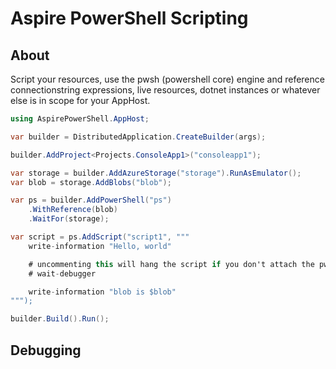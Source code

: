 # Aspire PowerShell Scripting

## About

Script your resources, use the pwsh (powershell core) engine and reference connectionstring expressions, live resources, dotnet instances or whatever else is in scope for your AppHost. 


```csharp
using AspirePowerShell.AppHost;

var builder = DistributedApplication.CreateBuilder(args);

builder.AddProject<Projects.ConsoleApp1>("consoleapp1");

var storage = builder.AddAzureStorage("storage").RunAsEmulator();
var blob = storage.AddBlobs("blob");

var ps = builder.AddPowerShell("ps")
    .WithReference(blob)
    .WaitFor(storage);

var script = ps.AddScript("script1", """
    write-information "Hello, world"

    # uncommenting this will hang the script if you don't attach the pwsh debugger
    # wait-debugger

    write-information "blob is $blob"
""");

builder.Build().Run();
```

## Debugging
